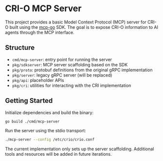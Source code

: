# CRI-O MCP Server

This project provides a basic Model Context Protocol (MCP) server for CRI-O built using the [mcp-go](https://github.com/mark3labs/mcp-go) SDK. The goal is to expose CRI-O information to AI agents through the MCP interface.

## Structure
- `cmd/mcp-server`: entry point for running the server
- `pkg/sdkserver`: MCP server scaffolding based on the SDK
- `pkg/proto`: protobuf definitions from the original gRPC implementation
- `pkg/server`: legacy gRPC server (will be replaced)
- `pkg/api`: placeholder APIs
- `pkg/cri`: utilities for interacting with the CRI implementation

## Getting Started
Initialize dependencies and build the binary:

```bash
go build ./cmd/mcp-server
```

Run the server using the stdio transport:

```bash
./mcp-server --config /etc/crio/crio.conf
```

The current implementation only sets up the server scaffolding. Additional tools and resources will be added in future iterations.
